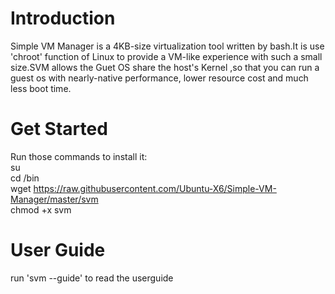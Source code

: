 # Introduction
Simple VM Manager is a 4KB-size virtualization tool written by bash.It is use  'chroot' function of Linux to provide a VM-like experience with such a small size.SVM allows the Guet OS share the host's Kernel ,so that you can run a guest os with nearly-native performance, lower resource cost and much less boot time.
# Get Started
Run those commands to install it:<br>
    su <br>
    cd /bin <br>
    wget https://raw.githubusercontent.com/Ubuntu-X6/Simple-VM-Manager/master/svm <br>
    chmod +x svm <br>
# User Guide
run 'svm --guide' to read the userguide

